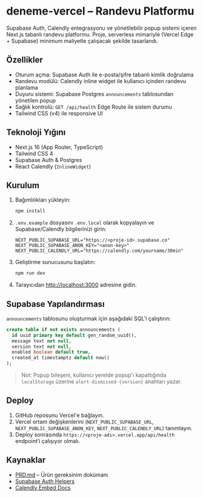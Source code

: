 # deneme-vercel – Randevu Platformu

Supabase Auth, Calendly entegrasyonu ve yönetilebilir popup sistemi içeren Next.js tabanlı randevu platformu. Proje, serverless mimariyle (Vercel Edge + Supabase) minimum maliyetle çalışacak şekilde tasarlandı.

## Özellikler
- Oturum açma: Supabase Auth ile e-posta/şifre tabanlı kimlik doğrulama
- Randevu modülü: Calendly inline widget ile kullanıcı içinden randevu planlama
- Duyuru sistemi: Supabase Postgres `announcements` tablosundan yönetilen popup
- Sağlık kontrolü: `GET /api/health` Edge Route ile sistem durumu
- Tailwind CSS (v4) ile responsive UI

## Teknoloji Yığını
- Next.js 16 (App Router, TypeScript)
- Tailwind CSS 4
- Supabase Auth & Postgres
- React Calendly (`InlineWidget`)

## Kurulum
1. Bağımlılıkları yükleyin:
   ```bash
   npm install
   ```
2. `.env.example` dosyasını `.env.local` olarak kopyalayın ve Supabase/Calendly bilgilerinizi girin:
   ```
   NEXT_PUBLIC_SUPABASE_URL="https://<proje-id>.supabase.co"
   NEXT_PUBLIC_SUPABASE_ANON_KEY="<anon-key>"
   NEXT_PUBLIC_CALENDLY_URL="https://calendly.com/yourname/30min"
   ```
3. Geliştirme sunucusunu başlatın:
   ```bash
   npm run dev
   ```
4. Tarayıcıdan [http://localhost:3000](http://localhost:3000) adresine gidin.

## Supabase Yapılandırması
`announcements` tablosunu oluşturmak için aşağıdaki SQL'i çalıştırın:
```sql
create table if not exists announcements (
  id uuid primary key default gen_random_uuid(),
  message text not null,
  version text not null,
  enabled boolean default true,
  created_at timestamptz default now()
);
```

> Not: Popup bileşeni, kullanıcı yerelde popup'ı kapattığında `localStorage` üzerine `alert-dismissed-{version}` anahtarı yazar.

## Deploy
1. GitHub reposunu Vercel'e bağlayın.
2. Vercel ortam değişkenlerini (`NEXT_PUBLIC_SUPABASE_URL`, `NEXT_PUBLIC_SUPABASE_ANON_KEY`, `NEXT_PUBLIC_CALENDLY_URL`) tanımlayın.
3. Deploy sonrasında `https://<proje-adı>.vercel.app/api/health` endpoint’i çalışıyor olmalı.

## Kaynaklar
- [PRD.md](PRD.md) – Ürün gereksinim dokümanı
- [Supabase Auth Helpers](https://supabase.com/docs/guides/auth/server/frameworks/nextjs)
- [Calendly Embed Docs](https://developer.calendly.com/api-docs/embedded-availability)
